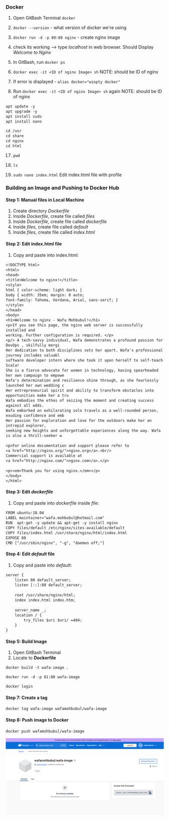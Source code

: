### Docker

1. Open GitBash Terminal 
`docker`

2. `docker --version` - what version of docker we're using 

3. `docker run -d -p 80:80 nginx` - create nginx image 

4. check its working --> type *localhost* in web browser. 
Should Display *Welcome to Nginx*

5. In GitBash, run ```docker ps```

6. `docker exec -it <ID of nginx Image> sh` 
NOTE: should be ID of nginx 

7. If error is displayed - `alias docker="winpty docker"`

8. Run `docker exec -it <ID of nginx Image> sh` again
NOTE: should be ID of nginx 

```
apt update -y
apt upgrade -y
apt install sudo
apt install nano
```

```
cd /usr
cd share
cd nginx
cd html
```

17. `pwd`

18. `ls`

19. `sudo nano index.html`
Edit index.html file with profile


### Building an Image and Pushing to Docker Hub

#### Step 1: Manual files in Local Machine 
1. Create directory *Dockerfile*
2. Inside *Dockerfile*, create file called *files*
3. Inside *Dockerfile*, create file called *dockerfile*
4. Inside *files*, create file called *default*
5. Inside *files*, create file called *index.html*

#### Step 2: Edit index.html file 
1. Copy and paste into index.html:
```commandline
<!DOCTYPE html>
<html>
<head>
<title>Welcome to nginx!</title>
<style>
html { color-scheme: light dark; }
body { width: 35em; margin: 0 auto;
font-family: Tahoma, Verdana, Arial, sans-serif; }
</style>
</head>
<body>
<h1>Welcome to nginx - Wafa Mohbubul!</h1>
<p>If you see this page, the nginx web server is successfully installed and
working. Further configuration is required. </p>
<p/> A tech-savvy individual, Wafa demonstrates a profound passion for DevOps , skilfully mergi
Her dedication to both disciplines sets her apart. Wafa's professional journey includes valuabl
software developer intern where she took it upon herself to self-teach Scala!
She is a fierce advocate for women in technology, having spearheaded her own campaign to empowe
Wafa's determination and resilience shine through, as she fearlessly launched her own wedding c
Her entrepreneurial spirit and ability to transform obstacles into opportunities make her a tru
Wafa embodies the ethos of seizing the moment and creating success against all odds.
Wafa embarked on exhilarating solo travels as a well-rounded person, exuding confidence and emb
Her passion for exploration and love for the outdoors make her an intrepid explorer,
seeking new heights and unforgettable experiences along the way. Wafa is also a thrill-seeker w

<p>For online documentation and support please refer to
<a href="http://nginx.org/">nginx.org</a>.<br/>
Commercial support is available at
<a href="http://nginx.com/">nginx.com</a>.</p>

<p><em>Thank you for using nginx.</em></p>
</body>
</html>
```

#### Step 3: Edit *dockerfile*
1. Copy and paste into *dockerfile* inside *file*:
```commandline
FROM ubuntu:18.04
LABEL maintainer="wafa.mohbubul@hotmail.com"
RUN  apt-get -y update && apt-get -y install nginx
COPY files/default /etc/nginx/sites-available/default
COPY files/index.html /usr/share/nginx/html/index.html
EXPOSE 80
CMD ["/usr/sbin/nginx", "-g", "daemon off;"]
```

#### Step 4: Edit *default* file 
1. Copy and paste into *default*:
```commandline
server {
    listen 80 default_server;
    listen [::]:80 default_server;

    root /usr/share/nginx/html;
    index index.html index.htm;

    server_name _;
    location / {
        try_files $uri $uri/ =404;
    }
}
```

#### Step 5: Build Image
1. Open GitBash Terminal 
2. Locate to **Dockerfile**
```
docker build -t wafa-image .
```
```commandline
docker run -d -p 81:80 wafa-image
```
```commandline
docker login
```

#### Step 7: Create a tag
```commandline
docker tag wafa-image wafamohbubul/wafa-image
```

#### Step 8: Push image to Docker
```commandline
docker push wafamohbubul/wafa-image
```

![](ss1.png)
